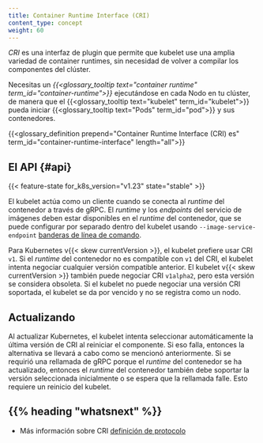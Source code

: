 ```yaml
---
title: Container Runtime Interface (CRI)
content_type: concept
weight: 60
---
```


<!-- overview -->

_CRI_ es una interfaz de plugin que permite que kubelet use una amplia variedad de
container runtimes, sin necesidad de volver a compilar los componentes del clúster.

Necesitas un
_{{<glossary_tooltip text="container runtime" term_id="container-runtime">}}_ ejecutándose en
cada Nodo en tu clúster, de manera que el
{{<glossary_tooltip text="kubelet" term_id="kubelet">}} pueda iniciar
{{<glossary_tooltip text="Pods" term_id="pod">}} y sus contenedores.

{{<glossary_definition prepend="Container Runtime Interface (CRI) es" term_id="container-runtime-interface" length="all">}}

<!-- body -->

## El API {#api}

{{< feature-state for_k8s_version="v1.23" state="stable" >}}

El kubelet actúa como un cliente cuando se conecta al _runtime_ del contenedor a través de gRPC.
El _runtime_ y los _endpoints_ del servicio de imágenes deben estar disponibles en el _runtime_ del contenedor,
que se puede configurar por separado dentro del kubelet usando
`--image-service-endpoint` [banderas de línea de comando](/docs/reference/command-line-tools-reference/kubelet).

Para Kubernetes v{{< skew currentVersion >}}, el kubelet prefiere usar CRI `v1`.
Si el _runtime_ del contenedor no es compatible con `v1` del CRI, el kubelet intenta
negociar cualquier versión compatible anterior.
El kubelet v{{< skew currentVersion >}} también puede negociar CRI `v1alpha2`, pero
esta versión se considera obsoleta.
Si el kubelet no puede negociar una versión CRI soportada, el kubelet se da por vencido
y no se registra como un nodo.

## Actualizando

Al actualizar Kubernetes, el kubelet intenta seleccionar automáticamente la
última versión de CRI al reiniciar el componente. Si eso falla, entonces la alternativa
se llevará a cabo como se mencionó anteriormente. Si se requirió una rellamada de gRPC porque el
_runtime_ del contenedor se ha actualizado, entonces el _runtime_ del contenedor también debe
soportar la versión seleccionada inicialmente o se espera que la rellamada falle. Esto
requiere un reinicio del kubelet.

## {{% heading "whatsnext" %}}

- Más información sobre CRI [definición de protocolo](https://github.com/kubernetes/cri-api/blob/c75ef5b/pkg/apis/runtime/v1/api.proto)
